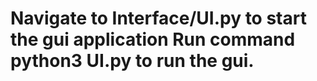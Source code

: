 #  Navigate to Interface/UI.py to start the gui application Run command python3 UI.py to run the gui.

